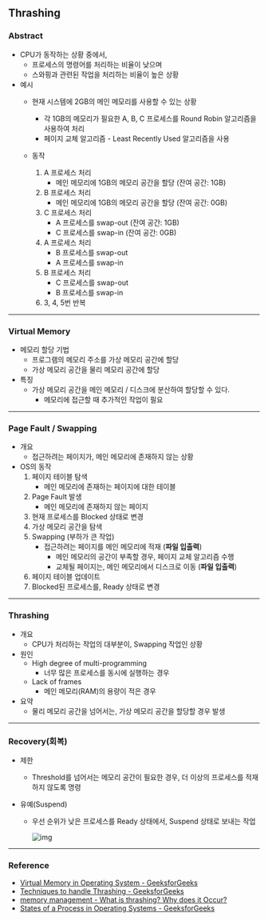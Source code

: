 ## Thrashing

### Abstract

- CPU가 동작하는 상황 중에서, 
  - 프로세스의 명령어를 처리하는 비율이 낮으며
  - 스와핑과 관련된 작업을 처리하는 비율이 높은 상황
- 예시
  - 현재 시스템에 2GB의 메인 메모리를 사용할 수 있는 상황
    - 각 1GB의 메모리가 필요한 A, B, C 프로세스를 Round Robin 알고리즘을 사용하여 처리
    - 페이지 교체 알고리즘 - Least Recently Used 알고리즘을 사용

  - 동작
    1. A 프로세스 처리 
       - 메인 메모리에 1GB의 메모리 공간을 할당 (잔여 공간: 1GB)
    2. B 프로세스 처리 
       - 메인 메모리에 1GB의 메모리 공간을 할당 (잔여 공간: 0GB)
    3. C 프로세스 처리
       - A 프로세스를 swap-out (잔여 공간: 1GB)
       - C 프로세스를 swap-in (잔여 공간: 0GB)
    4. A 프로세스 처리
       - B 프로세스를 swap-out 
       - A 프로세스를 swap-in
    5. B 프로세스 처리
       - C 프로세스를 swap-out
       - B 프로세스를 swap-in
    6. 3, 4, 5번 반복


---

### Virtual Memory

- 메모리 할당 기법
  - 프로그램의 메모리 주소를 가상 메모리 공간에 할당
  - 가상 메모리 공간을 물리 메모리 공간에 할당
- 특징
  - 가상 메모리 공간을 메인 메모리 / 디스크에 분산하여 할당할 수 있다. 
    - 메모리에 접근할 때 추가적인 작업이 필요

---

### Page Fault / Swapping

- 개요
  - 접근하려는 페이지가, 메인 메모리에 존재하지 않는 상황
- OS의 동작
  1. 페이지 테이블 탐색
     - 메인 메모리에 존재하는 페이지에 대한 테이블
  2. Page Fault 발생
     - 메인 메모리에 존재하지 않는 페이지
  3. 현재 프로세스를 Blocked 상태로 변경
  4. 가상 메모리 공간을 탐색
  5. Swapping (부하가 큰 작업)
     - 접근하려는 페이지를 메인 메모리에 적재 (**파일 입출력**)
       - 메인 메모리의 공간이 부족할 경우, 페이지 교체 알고리즘 수행
       - 교체될 페이지는, 메인 메모리에서 디스크로 이동 (**파일 입출력**)
  6. 페이지 테이블 업데이트
  7. Blocked된 프로세스를, Ready 상태로 변경

---

### Thrashing

- 개요
  - CPU가 처리하는 작업의 대부분이, Swapping 작업인 상황
- 원인
  - High degree of multi-programming
    - 너무 많은 프로세스를 동시에 실행하는 경우
  - Lack of frames
    - 메인 메모리(RAM)의 용량이 적은 경우
- 요약
  - 물리 메모리 공간을 넘어서는, 가상 메모리 공간을 할당할 경우 발생

---

### Recovery(회복)

- 제한

  - Threshold를 넘어서는 메모리 공간이 필요한 경우, 더 이상의 프로세스를 적재하지 않도록 명령

- 유예(Suspend)

  - 우선 순위가 낮은 프로세스를 Ready 상태에서, Suspend 상태로 보내는 작업

    ![img](https://media.geeksforgeeks.org/wp-content/uploads/20190604122001/states_modified.png)

---

### Reference

- [Virtual Memory in Operating System - GeeksforGeeks](https://www.geeksforgeeks.org/virtual-memory-in-operating-system/)
- [Techniques to handle Thrashing  - GeeksforGeeks](https://www.geeksforgeeks.org/techniques-to-handle-thrashing/?ref=gcse)
- [memory management - What is thrashing? Why does it Occur? ](https://stackoverflow.com/questions/19031902/what-is-thrashing-why-does-it-occur)
- [States of a Process in Operating Systems - GeeksforGeeks](https://www.geeksforgeeks.org/states-of-a-process-in-operating-systems/)